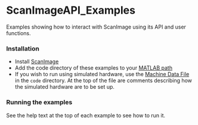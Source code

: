 # ScanImageAPI_Examples

Examples showing how to interact with ScanImage using its API and user functions. 

### Installation

* Install [ScanImage](http://scanimage.vidriotechnologies.com/display/SIH/ScanImage+Home)
* Add the code directory of these examples to your [MATLAB path](https://ch.mathworks.com/help/matlab/ref/path.html)
* If you wish to run using simulated hardware, use the [Machine Data File](http://scanimage.vidriotechnologies.com/display/SI5/Machine+Data+File) in the `code` directory.
At the top of the file are comments describing how the simulated hardware are to be set up. 


### Running the examples
See the help text at the top of each example to see how to run it. 
